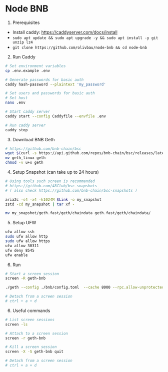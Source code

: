 # Node BNB

1. Prerequisites

- Install caddy: https://caddyserver.com/docs/install
- `sudo apt update && sudo apt upgrade -y && sudo apt install -y git unzip lz4`
- `git clone https://github.com/olivbau/node-bnb && cd node-bnb`

2. Run Caddy

```bash
# Set environment variables
cp .env.example .env

# Generate passwords for basic auth
caddy hash-password --plaintext 'my_password'

# Set users and passwords for basic auth
# Set host
nano .env

# Start caddy server
caddy start --config Caddyfile --envfile .env

# Run caddy server
caddy stop
```

3. Download BNB Geth

```bash
# https://github.com/bnb-chain/bsc
wget $(curl -s https://api.github.com/repos/bnb-chain/bsc/releases/latest |grep browser_ |grep geth_linux |cut -d\" -f4)
mv geth_linux geth
chmod -v u+x geth
```

4. Setup Snapshot (can take up to 24 hours)

```bash
# Using tools such screen is recommanded
# https://github.com/48Club/bsc-snapshots
# ( also check https://github.com/bnb-chain/bsc-snapshots )

aria2c -s4 -x4 -k1024M $Link -o my_snapshot
zstd -cd my_snapshot | tar xf -

mv my_snapshot/geth.fast/geth/chaindata geth.fast/geth/chaindata/
```

5. Setup UFW

```bash
ufw allow ssh
sudo ufw allow http
sudo ufw allow https
ufw allow 30311
ufw deny 8545
ufw enable
```

6. Run

```bash
# Start a screen session
screen -R geth-bnb

./geth --config ./bnb/config.toml  --cache 8000 --rpc.allow-unprotected-txs --history.transactions 90000 --tries-verify-mode none --state.scheme path --http --http.port 8545 --http.vhosts=* --http.addr "0.0.0.0"

# Detach from a screen session
# ctrl + a + d
```

6. Useful commands

```bash
# List screen sessions
screen -ls

# Attach to a screen session
screen -r geth-bnb

# Kill a screen session
screen -X -S geth-bnb quit

# Detach from a screen session
# ctrl + a + d
```
